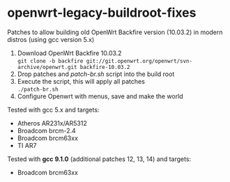 # openwrt-legacy-buildroot-fixes
Patches to allow building old OpenWrt Backfire version (10.03.2) in modern 
distros (using gcc version 5.x)

1. Download OpenWrt Backfire 10.03.2  
    `git clone -b backfire git://git.openwrt.org/openwrt/svn-archive/openwrt.git backfire-10.03.2`
2. Drop patches and *patch-br.sh* script into the build root
3. Execute the script, this will apply all patches  
    `./patch-br.sh`
4. Configure Openwrt with menus, save and make the world

Tested with gcc 5.x and targets:  
* Atheros AR231x/AR5312
* Broadcom brcm-2.4
* Broadcom brcm63xx
* TI AR7

Tested with **gcc 9.1.0** (additional patches 12, 13, 14) and targets:  
* Broadcom brcm63xx
